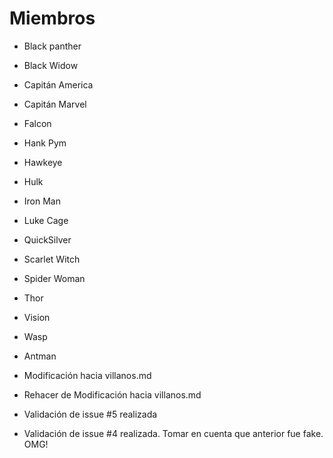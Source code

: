 # Miembros

* Black panther
* Black Widow
* Capitán America
* Capitán Marvel
* Falcon
* Hank Pym
* Hawkeye
* Hulk
* Iron Man
* Luke Cage
* QuickSilver
* Scarlet Witch
* Spider Woman
* Thor
* Vision
* Wasp
* Antman
* Modificación hacia villanos.md
* Rehacer de Modificación hacia villanos.md

* Validación de issue #5 realizada
* Validación de issue #4 realizada. Tomar en cuenta que anterior fue fake. OMG! 